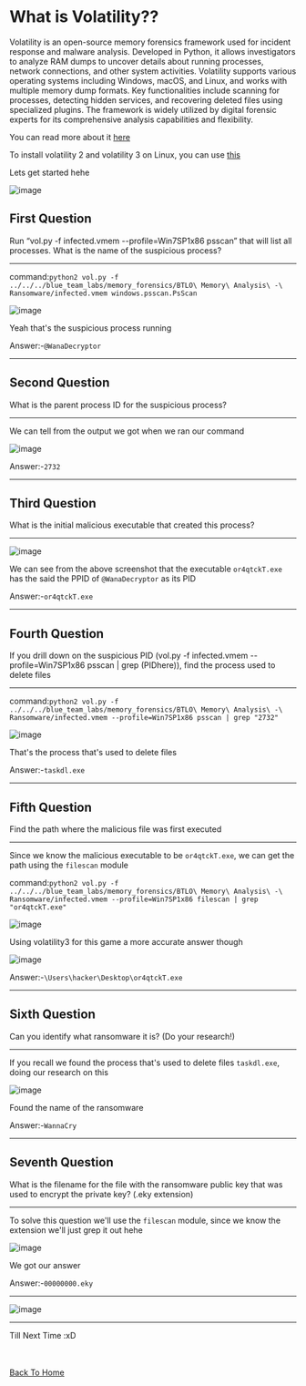 # What is Volatility??

Volatility is an open-source memory forensics framework used for incident response and malware analysis. Developed in Python, it allows investigators to analyze RAM dumps to uncover details about running processes, network connections, and other system activities. Volatility supports various operating systems including Windows, macOS, and Linux, and works with multiple memory dump formats. Key functionalities include scanning for processes, detecting hidden services, and recovering deleted files using specialized plugins. The framework is widely utilized by digital forensic experts for its comprehensive analysis capabilities and flexibility.

You can read more about it [here](https://volatilityfoundation.org/)

To install volatility 2 and volatility 3 on Linux, you can use [this](https://seanthegeek.net/1172/how-to-install-volatility-2-and-volatility-3-on-debian-ubuntu-or-kali-linux/)

Lets get started hehe

![image](https://github.com/user-attachments/assets/06835cbf-6700-498d-8a4c-6c54c3f9953b)


## First Question

Run “vol.py -f infected.vmem --profile=Win7SP1x86 psscan” that will list all processes. What is the name of the suspicious process?
<hr>

command:```python2 vol.py -f ../../../blue_team_labs/memory_forensics/BTLO\ Memory\ Analysis\ -\ Ransomware/infected.vmem windows.psscan.PsScan```

![image](https://github.com/user-attachments/assets/53c76108-7172-4fc4-9233-828400537d28)

Yeah that's the suspicious process running


Answer:-```@WanaDecryptor```

----------------------------------

## Second Question

What is the parent process ID for the suspicious process?
<hr>

We can tell from the output we got when we ran our command

![image](https://github.com/user-attachments/assets/0f806229-5a5a-4db4-b08c-23b6205a48b9)

Answer:-```2732```

----------------------

## Third Question

What is the initial malicious executable that created this process?
<hr>

![image](https://github.com/user-attachments/assets/d2bb0a21-d00a-45f3-84df-20dbe67b340c)

We can see from the above screenshot that the executable ```or4qtckT.exe``` has the said the PPID of ```@WanaDecryptor``` as its PID

Answer:-```or4qtckT.exe```

----------------------

## Fourth Question

If you drill down on the suspicious PID (vol.py -f infected.vmem --profile=Win7SP1x86 psscan | grep (PIDhere)), find the process used to delete files
<hr>

command:```python2 vol.py -f ../../../blue_team_labs/memory_forensics/BTLO\ Memory\ Analysis\ -\ Ransomware/infected.vmem --profile=Win7SP1x86 psscan | grep "2732"```

![image](https://github.com/user-attachments/assets/adb3c6ba-6dd8-4d7c-81ee-c19f0be01d77)

That's the process that's used to delete files

Answer:-```taskdl.exe```

-----------------------

## Fifth Question

Find the path where the malicious file was first executed
<hr>

Since we know the malicious executable to be ```or4qtckT.exe```, we can get the path using the ```filescan``` module

command:```python2 vol.py -f ../../../blue_team_labs/memory_forensics/BTLO\ Memory\ Analysis\ -\ Ransomware/infected.vmem --profile=Win7SP1x86 filescan | grep "or4qtckT.exe"```

![image](https://github.com/user-attachments/assets/7b1edb42-ae6f-4d5f-a395-4ac1878b2d8e)

Using volatility3 for this game a more accurate answer though

![image](https://github.com/user-attachments/assets/ed7f812e-18f4-4b3f-9089-66dbcc7dd891)

Answer:-```\Users\hacker\Desktop\or4qtckT.exe```

----------------------

## Sixth Question

Can you identify what ransomware it is? (Do your research!) 
<hr>

If you recall we found the process that's used to delete files ```taskdl.exe```, doing our research on this

![image](https://github.com/user-attachments/assets/0e44f9d6-4af8-4f80-96df-a923cb397c83)

Found the name of the ransomware

Answer:-```WannaCry```

------------------------

## Seventh Question

What is the filename for the file with the ransomware public key that was used to encrypt the private key? (.eky extension)
<hr>

To solve this question we'll use the `filescan` module, since we know the extension we'll just grep it out hehe

![image](https://github.com/user-attachments/assets/46278e0c-83b1-4ade-8009-f669e2d53264)

We got our answer

Answer:-```00000000.eky```

----------------------------

![image](https://github.com/user-attachments/assets/99281c60-05cb-4128-ac8c-1de825cc3e07)

--------------------------------



Till Next Time :xD





<br> <br>
[Back To Home](../../index.md)

























